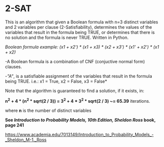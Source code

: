 # 2-SAT
This is an algorithm that given a Boolean formula with n=3 distinct variables and 2 variables per clause (2-Satisfiability), determines the values of the variables that result in the formula being TRUE, or determines that there is no solution and the formula is never TRUE. Written in Python.

*Boolean formula example: (x1 + x2') * (x1 + x3) * (x2 + x3') * (x1' + x2') * (x1 + x2)*

-A Boolean formula is a combination of CNF (conjuctive normal form) clauses.

-*"A"*, is a satisfiable assignment of the variables that result in the formula being TRUE. i.e.: x1 = True, x2 = False, x3 = False*

Note that the algorithm is guaranteed to find a solution, if it exists, in:

**n<sup>2</sup> + 4 * (n<sup>2</sup> * sqrt(2 / 3)) = 3<sup>2</sup> + 4 * 3<sup>2</sup> * sqrt(2 / 3) ~= 65.39** iterations.

where **n** is the number of distinct variables


**See *Introduction to Probability Models, 10th Edition, Sheldon Ross* book, page 241**

https://www.academia.edu/7013149/Introduction_to_Probability_Models_-_Sheldon_M-1._Ross
